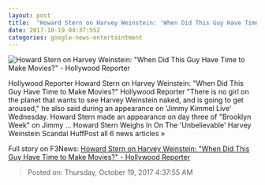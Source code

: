 ```yaml
---
layout: post
title:  "Howard Stern on Harvey Weinstein: 'When Did This Guy Have Time to Make Movies?' - Hollywood Reporter"
date: 2017-10-19 04:37:55Z
categories: google-news-entertaintment
---
```


![Howard Stern on Harvey Weinstein: "When Did This Guy Have Time to Make Movies?" - Hollywood Reporter](http://cdn1.thr.com/sites/default/files/2017/10/jimmy_kimmel_howard_stern.jpg)

Hollywood Reporter Howard Stern on Harvey Weinstein: "When Did This Guy Have Time to Make Movies?" Hollywood Reporter "There is no girl on the planet that wants to see Harvey Weinstein naked, and is going to get aroused," he also said during an appearance on 'Jimmy Kimmel Live' Wednesday. Howard Stern made an appearance on day three of "Brooklyn Week" on Jimmy ... Howard Stern Weighs In On The 'Unbelievable' Harvey Weinstein Scandal HuffPost all 6 news articles »


Full story on F3News: [Howard Stern on Harvey Weinstein: "When Did This Guy Have Time to Make Movies?" - Hollywood Reporter](http://www.f3nws.com/n/f2RSRB)

> Posted on: Thursday, October 19, 2017 4:37:55 AM
